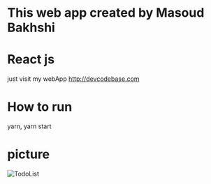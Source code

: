 # This web app created by Masoud Bakhshi

# React js

just visit my webApp http://devcodebase.com

# How to run

yarn, yarn start

# picture

![TodoList](https://github.com/masoud-bakhshi/todolist/blob/main/todolist.png)
